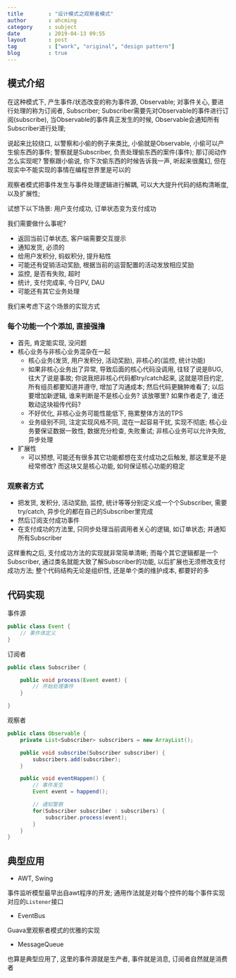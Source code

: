 ```yaml
---
title        : "设计模式之观察者模式"
author       : ahcming
category     : subject
date         : 2019-04-13 09:55
layout       : post
tag          : ["work", "original", "design pattern"]
blog         : true
---
```


## 模式介绍

在这种模式下, 产生事件/状态改变的称为事件源, Observable; 对事件关心, 要进行处理的称为订阅者, Subscriber;
Subscriber需要先对Observable的事件进行订阅(subscribe), 当Observable的事件真正发生的时候, Observable会通知所有Subscriber进行处理;

说起来比较绕口, 以警察和小偷的例子来类比, 小偷就是Observable, 小偷可以产生偷东西的事件; 警察就是Subscriber, 负责处理偷东西的案件(事件); 那订阅动作怎么实现呢?
警察跟小偷说, 你下次偷东西的时候告诉我一声, 听起来很魔幻, 但在现实中不能实现的事情在编程世界里是可以的

观察者模式把事件发生与事件处理逻辑进行解耦, 可以大大提升代码的结构清晰度, 以及扩展性; 

试想下以下场景: 
    用户支付成功, 订单状态变为支付成功

我们需要做什么事呢? 

- 返回当前订单状态, 客户端需要交互提示
- 通知发货, 必须的
- 给用户发积分, 蚂蚁积分, 提升粘性
- 可能还有促销活动奖励, 根据当前的运营配置的活动发放相应奖励
- 监控, 是否有失败, 超时
- 统计, 支付完成率, 今日PV, DAU
- 可能还有其它业务处理

我们来考虑下这个场景的实现方式

### 每个功能一个个添加, 直接强撸
- 首先, 肯定能实现, 没问题
- 核心业务与非核心业务混杂在一起
    + 核心业务(发货, 用户发积分, 活动奖励), 非核心的(监控, 统计功能)
    + 如果非核心业务出了异常, 导致后面的核心代码没调用, 往轻了说是BUG, 往大了说是事故; 你说我把非核心代码都try/catch起来, 这就是项目约定, 所有组员都要知道并遵守, 增加了沟通成本; 然后代码更臃肿难看了; 以后要增加新逻辑, 谁来判断是不是核心业务? 该放哪里? 如果作者走了, 谁还敢动这块祖传代码? 
    + 不好优化, 非核心业务可能性能低下, 拖累整体方法的TPS
    + 业务级别不同, 注定实现风格不同, 混在一起容易干扰, 实现不彻底; 核心业务要保证数据一致性, 数据充分检查, 失败重试; 非核心业务可以允许失败, 异步处理
- 扩展性
    + 可以预想, 可能还有很多其它功能都想在支付成功之后触发, 那这里是不是经常修改? 而这块又是核心功能, 如何保证核心功能的稳定

### 观察者方式

- 把发货, 发积分, 活动奖励, 监控, 统计等等分别定义成一个个Subscriber, 需要try/catch, 异步化的都在自己的Subscriber里完成
- 然后订阅支付成功事件
- 在支付成功的方法里, 只同步处理当前调用者关心的逻辑, 如订单状态; 并通知所有Subscriber

这样重构之后, 支付成功方法的实现就非常简单清晰; 而每个其它逻辑都是一个Subscriber, 通过类名就能大致了解Subscriber的功能, 以后扩展也无须修改支付成功方法;
整个代码结构无论是组织性, 还是单个类的维护成本, 都要好的多

## 代码实现

事件源

```java
public class Event {
    // 事件体定义
}
```

订阅者

```java
public class Subscriber {

    public void process(Event event) {
        // 开始处理事件
    }

}
```

观察者
```java
public class Observable {
    private List<Subscriber> subscribers = new ArrayList();

    public void subscribe(Subscriber subscriber) {
        subscribers.add(subscriber);
    }

    public void eventHappen() {
        // 事件发生
        Event event = happend(); 

        // 通知警察
        for(Subscriber subscriber : subscribers) {
            subscriber.process(event);
        }
    }
}
```

## 典型应用

- AWT, Swing
    
事件监听模型最早出自awt程序的开发; 通用作法就是对每个控件的每个事件实现对应的`Listener`接口

- EventBus

Guava里观察者模式的优雅的实现

- MessageQueue

也算是典型应用了, 这里的事件源就是生产者, 事件就是消息, 订阅者自然就是消费者
